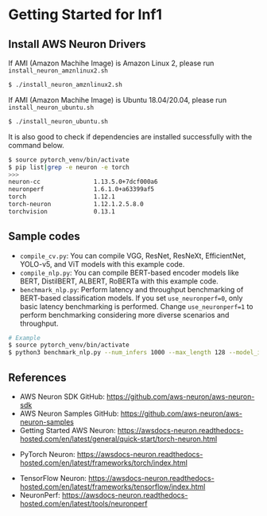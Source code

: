 # Getting Started for Inf1

## Install AWS Neuron Drivers
If AMI (Amazon Machihe Image) is Amazon Linux 2, please run `install_neuron_amznlinux2.sh`
```bash
$ ./install_neuron_amznlinux2.sh
```
If AMI (Amazon Machihe Image) is Ubuntu 18.04/20.04, please run `install_neuron_ubuntu.sh`
```bash
$ ./install_neuron_ubuntu.sh
```
It is also good to check if dependencies are installed successfully with the command below.

```bash
$ source pytorch_venv/bin/activate
$ pip list|grep -e neuron -e torch
>>>
neuron-cc               1.13.5.0+7dcf000a6
neuronperf              1.6.1.0+a63399af5
torch                   1.12.1
torch-neuron            1.12.1.2.5.8.0
torchvision             0.13.1
```

## Sample codes
- `compile_cv.py`: You can compile VGG, ResNet, ResNeXt, EfficientNet, YOLO-v5, and ViT models with this example code.
- `compile_nlp.py`: You can compile BERT-based encoder models like BERT, DistilBERT, ALBERT, RoBERTa with this example code.
- `benchmark_nlp.py`: Perform latency and throughput benchmarking of BERT-based classification models. If you set `use_neuronperf=0`, only basic latency benchmarking is performed. Change `use_neuronperf=1` to perform benchmarking considering more diverse scenarios and throughput.

```bash
# Example
$ source pytorch_venv/bin/activate
$ python3 benchmark_nlp.py --num_infers 1000 --max_length 128 --model_id distilbert-base-uncased-finetuned-sst-2-english --use_neuronperf 1
```

## References
- AWS Neuron SDK GitHub: https://github.com/aws-neuron/aws-neuron-sdk
- AWS Neuron Samples GitHub: https://github.com/aws-neuron/aws-neuron-samples
- Getting Started AWS Neuron: https://awsdocs-neuron.readthedocs-hosted.com/en/latest/general/quick-start/torch-neuron.html
* PyTorch Neuron: https://awsdocs-neuron.readthedocs-hosted.com/en/latest/frameworks/torch/index.html
- TensorFlow Neuron: https://awsdocs-neuron.readthedocs-hosted.com/en/latest/frameworks/tensorflow/index.html
- NeuronPerf: https://awsdocs-neuron.readthedocs-hosted.com/en/latest/tools/neuronperf